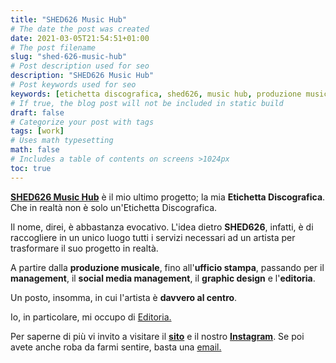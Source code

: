 ```yaml
---
title: "SHED626 Music Hub"
# The date the post was created
date: 2021-03-05T21:54:51+01:00
# The post filename
slug: "shed-626-music-hub"
# Post description used for seo
description: "SHED626 Music Hub"
# Post keywords used for seo
keywords: [etichetta discografica, shed626, music hub, produzione musicale]
# If true, the blog post will not be included in static build
draft: false
# Categorize your post with tags
tags: [work]
# Uses math typesetting
math: false
# Includes a table of contents on screens >1024px
toc: true
---
```


**[SHED626 Music Hub](https://shed626.com)** è il mio ultimo progetto; la mia **Etichetta Discografica**. Che in realtà non è solo un'Etichetta Discografica.

Il nome, direi, è abbastanza evocativo. L'idea dietro **SHED626**, infatti, è di raccogliere in un unico luogo tutti i servizi necessari ad un artista per trasformare il suo progetto in realtà. 

A partire dalla **produzione musicale**, fino all'**ufficio stampa**, passando per il **management**, il **social media management**, il **graphic design** e l'**editoria**.

Un posto, insomma, in cui l'artista è **davvero al centro**. 

Io, in particolare, mi occupo di [Editoria.](https://shed626.com/2021/02/08/editoria-musicale-shed626/)

Per saperne di più vi invito a visitare il **[sito](https://shed626.com)** e il nostro **[Instagram](https://www.instagram.com/shed626musichub/)**. Se poi avete anche roba da farmi sentire, basta una [email.](https://shed626.com/contatti/)




